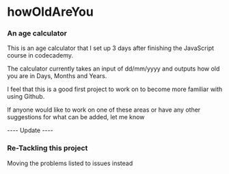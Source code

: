 # howOldAreYou

### An age calculator

This is an age calculator that I set up 3 days after finishing the JavaScript course in codecademy.

The calculator currently takes an input of dd/mm/yyyy and outputs how old you are in Days, Months and Years.

I feel that this is a good first project to work on to become more familiar with using Github.

If anyone would like to work on one of these areas or have any other suggestions for what can be added, let me know

---- Update ----

### Re-Tackling this project

Moving the problems listed to issues instead

